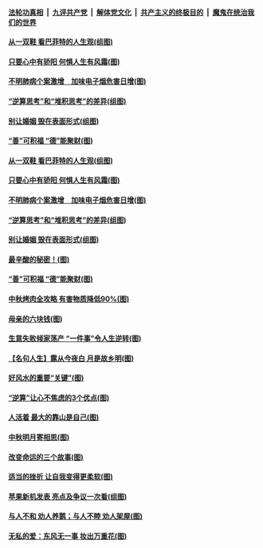 ####  [法轮功真相](../../../../basic/blob/master/README.md?t=09142139) &nbsp;|&nbsp; [九评共产党](../../../../9ping.md/blob/master/README.md?t=09142139) &nbsp;|&nbsp; [解体党文化](../../../../jtdwh.md/blob/master/README.md?t=09142139)  &nbsp;|&nbsp; [共产主义的终极目的](../../../../gczydzjmd.md/blob/master/README.md?t=09142139) &nbsp;|&nbsp; [魔鬼在统治我们的世界](../../../../mgztzwmdsj.md/blob/master/README.md?t=09142139) 

#### [从一双鞋 看巴菲特的人生观(组图)](../pages/p8/907311.md?t=09142139) 

#### [只要心中有骄阳 何惧人生有风霜(图)](../pages/p8/907320.md?t=09142139) 

#### [不明肺病个案激增　加味电子烟危害日增(图)](../pages/p8/907307.md?t=09142139) 

#### [“逆算思考”和“堆积思考”的差异(组图)](../pages/p8/907229.md?t=09142139) 

#### [别让婚姻 毁在表面形式(组图)](../pages/p8/907118.md?t=09142139) 

#### [“善”可积福 “德”能聚财(图)](../pages/p8/906906.md?t=09142139) 

#### [从一双鞋 看巴菲特的人生观(组图)](../pages/p8/907311.md?t=09142139) 

#### [只要心中有骄阳 何惧人生有风霜(图)](../pages/p8/907320.md?t=09142139) 

#### [不明肺病个案激增　加味电子烟危害日增(图)](../pages/p8/907307.md?t=09142139) 

#### [“逆算思考”和“堆积思考”的差异(组图)](../pages/p8/907229.md?t=09142139) 

#### [别让婚姻 毁在表面形式(组图)](../pages/p8/907118.md?t=09142139) 

#### [最辛酸的秘密！(图)](../pages/p8/906327.md?t=09142139) 

#### [“善”可积福 “德”能聚财(图)](../pages/p8/906906.md?t=09142139) 

#### [中秋烤肉全攻略 有害物质降低90%(图)](../pages/p8/907227.md?t=09142139) 

#### [母亲的六块钱(图)](../pages/p8/907107.md?t=09142139) 

#### [生意失败倾家荡产 “一件事”令人生逆转(图)](../pages/p8/907101.md?t=09142139) 

#### [【名句人生】露从今夜白 月是故乡明(图)](../pages/p8/906558.md?t=09142139) 

#### [好风水的重要“关键”(图)](../pages/p8/907087.md?t=09142139) 

#### [“逆算”让心不焦虑的3个优点(图)](../pages/p8/907070.md?t=09142139) 

#### [人活着 最大的靠山是自己(图)](../pages/p8/906329.md?t=09142139) 

#### [中秋明月寄相思(图)](../pages/p8/906932.md?t=09142139) 

#### [改变命运的三个故事(图)](../pages/p8/906257.md?t=09142139) 

#### [适当的挫折 让自我变得更柔软(图)](../pages/p8/906984.md?t=09142139) 

#### [苹果新机发表 亮点及争议一次看(组图)](../pages/p8/906967.md?t=09142139) 

#### [与人不和 劝人养鹅；与人不睦 劝人架屋(图)](../pages/p8/906905.md?t=09142139) 

#### [无私的爱：东风无一事 妆出万重花(图)](../pages/p8/906862.md?t=09142139) 


